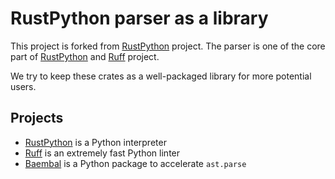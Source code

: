 # RustPython parser as a library

This project is forked from [RustPython][RustPython] project. The parser is one of the core part of [RustPython] and [Ruff] project.

We try to keep these crates as a well-packaged library for more potential users.

## Projects

- [RustPython][RustPython] is a Python interpreter
- [Ruff][Ruff] is an extremely fast Python linter
- [Baembal][Baembal] is a Python package to accelerate `ast.parse`

[RustPython]: https://github.com/RustPython/RustPython
[Ruff]: https://github.com/charliermarsh/ruff
[Baembal]: https://github.com/youknowone/baembal
